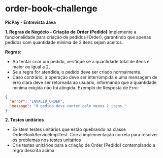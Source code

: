 # order-book-challenge

**PicPay - Entrevista Java**

**1. Regras de Negócio - Criação de Order (Pedido)**
Implemente a funcionalidade para criação de pedidos (Order), garantindo que apenas pedidos com quantidade mínima de 2 itens sejam aceitos.

**Regras:**
- Ao tentar criar um pedido, verifique se a quantidade total de itens é maior ou igual a 2.
- Se a regra for atendida, o pedido deve ser criado normalmente.
- Caso contrário, a operação deve ser interrompida e uma mensagem de erro clara deve ser retornada ao usuário, informando que a quantidade mínima exigida não foi atingida.
Exemplo de Resposta de Erro:

```json
{
  "error": "INVALID_ORDER",
  "message": "O pedido deve conter pelo menos 2 itens."
}
```

**2. Testes unitários** 
- Existem testes unitários que estão quebrando na classe OrderBookServiceImplTest. Crie a implementação correta para 
resolver os problemas nos testes unitários
- Crie testes unitários para a criação de Order (Pedido) contemplando a regra descrita acima

 

